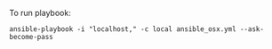 To run playbook:

```
ansible-playbook -i "localhost," -c local ansible_osx.yml --ask-become-pass
```